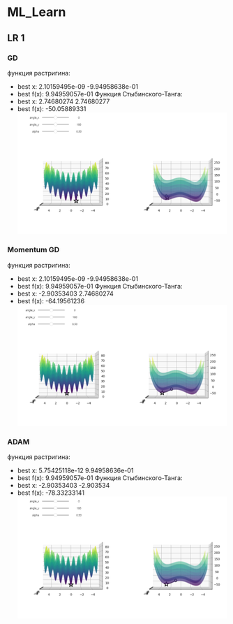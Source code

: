 # ML_Learn
## LR 1
### GD
функция растригина:
- best x: 2.10159495e-09 -9.94958638e-01 
- best f(x): 9.94959057e-01
Функция Стыбинского-Танга:
- best x: 2.74680274   2.74680277
- best f(x): -50.05889331 
![Обычный gd](https://github.com/FastSnake0/ML_learn/blob/main/refs/gd.png)
### Momentum GD
функция растригина:
- best x:  2.10159495e-09 -9.94958638e-01 
- best f(x): 9.94959057e-01
Функция Стыбинского-Танга:
- best x: -2.90353403   2.74680274
- best f(x): -64.19561236 
![Обычный gd](https://github.com/FastSnake0/ML_learn/blob/main/refs/mgd.png)
### ADAM
функция растригина:
- best x: 5.75425118e-12 9.94958636e-01 
- best f(x): 9.94959057e-01 
Функция Стыбинского-Танга:
- best x: -2.90353403  -2.903534  
- best f(x): -78.33233141
![Обычный gd](https://github.com/FastSnake0/ML_learn/blob/main/refs/adam.png)

